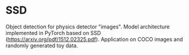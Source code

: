 # SSD

Object detection for physics detector "images". Model architecture implemented in PyTorch based on SSD (https://arxiv.org/pdf/1512.02325.pdf). Application on COCO images and randomly generated toy data. 








